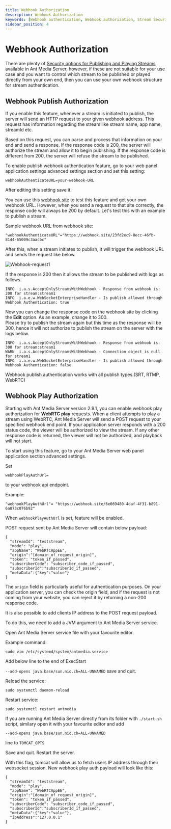```yaml
---
title: Webhook Authorization 
description: Webhook Authorization
keywords: [Webhook authentication, Webhook authorization, Stream Security, Ant Media Server Documentation, Ant Media Server Tutorials, authentication, stream authentication, play authentication, play security, publish security, publish authentication]
sidebar_position: 4
---
```


# Webhook Authorization

There are plenty of [Security options for Publishing and Playing Streams](/guides/developer-sdk-and-api/rest-api-guide/stream-security/) available in Ant Media Server, however, if these are not suitable for your use case and you want to control which stream to be published or played directly from your own end, then you can use your own webhook structure for stream authentication.

## Webhook Publish Authorization

If you enable this feature, whenever a stream is initiated to publish, the server will send an HTTP request to your given webhook address. This request has information regarding the stream like stream name, app name, streamId etc.

Based on this request, you can parse and process that information on your end and send a response. If the response code is 200, the server will authorize the stream and allow it to begin publishing. If the response code is different from 200, the server will refuse the stream to be published.

To enable publish webhook authentication feature, go to your web panel application settings advanced settings section and set this setting:

```
webhookAuthenticateURL=your-webhook-URL
```
After editing this setting save it.

You can use this [webhook site](https://webhook.site/) to test this feature and get your own webhook URL. However, when you send a request to that site correctly, the response code will always be 200 by default. Let's test this with an example to publish a stream.

Sample webhook URL from webhook site:

```
"webhookAuthenticateURL"="https://webhook.site/23fd2ec9-8ecc-46fb-8144-65009c3aacbc"
```
After this, when a stream initiates to publish, it will trigger the webhook URL and sends the request like below.

![Webhook-request1](@site/static/img/Webhook-request1.png)

If the response is 200 then it allows the stream to be published with logs as follows.
```
INFO  i.a.s.AcceptOnlyStreamsWithWebhook - Response from webhook is: 200 for stream:stream1
INFO  i.a.e.w.WebSocketEnterpriseHandler - Is publish allowed through Webhook Authentication: true
```

Now you can change the response code on the webhook site by clicking the **Edit** option. As an example, change it to 300.  
Please try to publish the stream again but this time as the response will be 300, hence it will not authorize to publish the stream on the server with the logs below.

```
INFO  i.a.s.AcceptOnlyStreamsWithWebhook - Response from webhook is: 300 for stream:stream1
WARN  i.a.s.AcceptOnlyStreamsWithWebhook - Connection object is null for stream1
INFO  i.a.e.w.WebSocketEnterpriseHandler - Is publish allowed through Webhook Authentication: false
```    
Webhook publish authentication works with all publish types.(SRT, RTMP, WebRTC)

## Webhook Play Authorization
Starting with Ant Media Server version 2.9.1, you can enable webhook play authorization for **WebRTC play** requests. When a client attempts to play a stream using WebRTC, Ant Media Server will send a POST request to your specified webhook end point. If your application server responds with a 200 status code, the viewer will be authorized to view the stream. If any other response code is returned, the viewer will not be authorized, and playback will not start.

To start using this feature, go to your Ant Media Server web panel application section advanced settings.

Set

```
webhookPlayAuthUrl=
```
to your webhook api endpoint.

Example:

```
"webhookPlayAuthUrl"= "https://webhook.site/6e669480-4daf-4f31-b891-6a873c076b92"
```
When ```webhookPlayAuthUrl``` is set, feature will be enabled.

POST request sent by Ant Media Server will contain below payload:
```
{
  "streamId": "teststream",
  "mode": "play",
  "appName": "WebRTCAppEE",
  "origin":"[domain_of_request_origin]",
  "token": "token_if_passed",
  "subscriberCode": "subscriber_code_if_passed",
  "subscriberId":"subscriberId_if_passed",
  "metaData":{"key":"value"}
}
```
The ```origin``` field is particularly useful for authentication purposes. On your application server, you can check the origin field, and if the request is not coming from your website, you can reject it by returning a non-200 response code.

It is also possible to add clients IP address to the POST request payload. 

To do this, we need to add a JVM argument to Ant Media Server service.

Open Ant Media Server service file with your favourite editor.

Example command:

```sudo vim /etc/systemd/system/antmedia.service```

Add below line to the end of ExecStart

```--add-opens java.base/sun.nio.ch=ALL-UNNAMED```
save and quit.

Reload the service:

```sudo systemctl daemon-reload```

Restart service:

```sudo systemctl restart antmedia```

If you are running Ant Media Server directly from its folder with ```./start.sh``` script, similary open it with your favourite editor and add

```--add-opens java.base/sun.nio.ch=ALL-UNNAMED```

line to ```TOMCAT_OPTS```

Save and quit. Restart the server.

With this flag, tomcat will allow us to fetch users IP address through their websocket session. New webhook play auth payload will look like this:

```
{
  "streamId": "teststream",
  "mode": "play",
  "appName": "WebRTCAppEE",
  "origin":"[domain_of_request_origin]",
  "token": "token_if_passed",
  "subscriberCode": "subscriber_code_if_passed",
  "subscriberId":"subscriberId_if_passed",
  "metaData":{"key":"value"},
  "ipAddress":"127.0.0.1"
}
```



